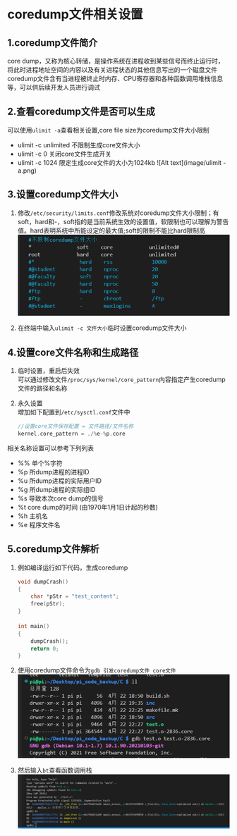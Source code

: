 # coredump文件相关设置

## 1.coredump文件简介

core dump，又称为核心转储，是操作系统在进程收到某些信号而终止运行时，将此时进程地址空间的内容以及有关进程状态的其他信息写出的一个磁盘文件
coredump文件含有当进程被终止时内存、CPU寄存器和各种函数调用堆栈信息等，可以供后续开发人员进行调试

## 2.查看coredump文件是否可以生成

可以使用`ulimit -a`查看相关设置,core file size为coredump文件大小限制

* ulimit -c unlimited 不限制生成core文件大小
* ulimit -c 0 关闭core文件生成开关
* ulimit -c 1024 限定生成core文件的大小为1024kb
![Alt text](image/ulimit -a.png)

## 3.设置coredump文件大小

1. 修改`/etc/security/limits.conf`修改系统对coredump文件大小限制；有soft，hard和-，soft指的是当前系统生效的设置值，软限制也可以理解为警告值。hard表明系统中所能设定的最大值;soft的限制不能比hard限制高
![Alt text](image/coredump文件设置_文件大小.png)

1. 在终端中输入`ulimit -c 文件大小`临时设置coredump文件大小

## 4.设置core文件名称和生成路径

1. 临时设置，重启后失效  
    可以通过修改文件`/proc/sys/kernel/core_pattern`内容指定产生coredump文件的路径和名称
2. 永久设置  
    增加如下配置到`/etc/sysctl.conf`文件中  

    ``` cpp
    //设置core文件保存配置 = 文件路径/文件名称
    kernel.core_pattern = ./%e-%p.core
    ```

相关名称设置可以参考下列列表

* %% 单个%字符
* %p 所dump进程的进程ID
* %u 所dump进程的实际用户ID
* %g 所dump进程的实际组ID
* %s 导致本次core dump的信号
* %t core dump的时间 (由1970年1月1日计起的秒数)
* %h 主机名
* %e 程序文件名

## 5.coredump文件解析

1. 例如编译运行如下代码，生成coredump

    ``` c
    void dumpCrash()
    {
        char *pStr = "test_content";
        free(pStr);
    }

    int main()
    {
        dumpCrash();
        return 0;
    }
    ```

2. 使用coredump文件命令为`gdb 引发coredump文件 core文件`  
![Alt text](image/生成coredump文件.png)  

3. 然后输入`bt`查看函数调用栈  
![Alt text](image/解析coredump文件.png)
